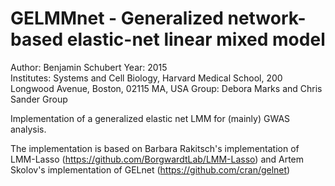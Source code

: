 
# GELMMnet - Generalized network-based elastic-net linear mixed model

Author:		  Benjamin Schubert
Year:		    2015  
Institutes:	Systems and Cell Biology, Harvard Medical School, 200 Longwood Avenue, Boston, 02115 MA, USA 
Group:		  Debora Marks and Chris Sander Group 


Implementation of a generalized elastic net LMM for (mainly) GWAS analysis.

The implementation is based on Barbara Rakitsch's implementation of LMM-Lasso (https://github.com/BorgwardtLab/LMM-Lasso)
and Artem Skolov's implementation of GELnet (https://github.com/cran/gelnet)
